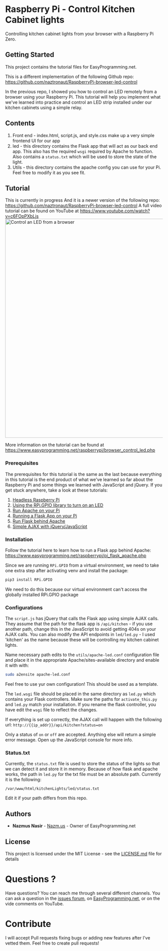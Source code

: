 # Raspberry Pi - Control Kitchen Cabinet lights

Controlling kitchen cabinet lights from your browser with a Raspberry Pi Zero.

## Getting Started

This project contains the tutorial files for EasyProgramming.net. 

This is a different implementation of the following Github repo: https://github.com/naztronaut/RaspberryPi-browser-led-control

In the previous repo, I showed you how to control an LED remotely from a browser using your Raspberry Pi. This tutorial will help you
implement what we've learned into practice and control an LED strip installed under our kitchen cabinets using a simple
relay. 

## Contents

1. Front end - index.html, script.js, and style.css make up a very simple frontend UI for our app
2. led - this directory contains the Flask app that will act as our back end app. This also has the required `wsgi`
required by Apache to function.  Also contains a `status.txt` which will be used to store the state of the light. 
3. Utils - this directory contains the apache config you can use for your Pi. Feel free to modify it as you see fit. 

## Tutorial
This is currently in progress And it is a newer version of the following repo: https://github.com/naztronaut/RaspberryPi-browser-led-control
A full video tutorial can be found on YouTube at https://www.youtube.com/watch?v=c6FOpPXbLjs
<a href="https://www.youtube.com/watch?v=c6FOpPXbLjs" target="_blank"><img src="https://www.easyprogramming.net/img/ledBrowserControl.png" width="700px" alt="Control an LED from a browser"></a>

More information on the tutorial can be found at https://www.easyprogramming.net/raspberrypi/browser_control_led.php

### Prerequisites
The prerequisites for this tutorial is the same as the last because everything in this tutorial is the end product of what we've learned so far about 
the Raspberry Pi and some things we learned with JavaScript and jQuery. If you get stuck anywhere, take a look at these tutorials:

1. [Headless Raspberry Pi](https://www.easyprogramming.net/raspberrypi/headless_raspbery_pi.php)
2. [Using the RPi.GPIO library to turn on an LED](https://www.easyprogramming.net/raspberrypi/gpiozero_rpigpio_led.php)
3. [Run Apache on your Pi](https://www.easyprogramming.net/raspberrypi/pi_apache_web_server.php)
4. [Running a Flask App on your Pi](https://www.easyprogramming.net/raspberrypi/pi_flask_app_server.php)
5. [Run Flask behind Apache](https://www.easyprogramming.net/raspberrypi/pi_flask_apache.php)
6. [Simple AJAX with jQuery/JavaScript](https://www.easyprogramming.net/jQuery/get_data_ajax_method.php)

### Installation 

Follow the tutorial here to learn how to run a Flask app behind Apache: https://www.easyprogramming.net/raspberrypi/pi_flask_apache.php

Since we are running `RPi.GPIO` from a virtual environment, we need to take one extra step after activating venv and install the package:

```bash
pip3 install RPi.GPIO
```

We need to do this because our virtual environment can't access the globally installed RPi.GPIO package

### Configurations

The `script.js` has jQuery that calls the Flask app using simple AJAX calls. They assume that the path for the flask app is `/api/kitchen` - 
if you use another path, change this in the JavaScript to avoid getting 404s on your AJAX calls. You can also modify the API endpoints in `led/led.py` - I used 'kitchen'
as the name because these will be controlling my kitchen cabinet lights.

Name necessary path edits to the `utils/apache-led.conf` configuration file and place it in the appropriate Apache/sites-available directory and enable it with with:

```bash
sudo a2ensite apache-led.conf
```

Feel free to use yur own configuration! This should be used as a template. 

The `led.wsgi` file should be placed in the same directory as `led.py` which contains your Flask controllers. Make sure the paths for `activate_this.py` and `led.py` match
your installation. If you rename the flask controller, you have edit the `wsgi` file to reflect the changes. 

If everything is set up correctly, the AJAX call will happen with the following url: `http://{{ip_addr}}/api/kitchen?status=on`

Only a status of `on` or `off` are accepted. Anything else will return a simple error message. Open up the JavaScript console for more info.  

### Status.txt

Currently, the `status.txt` file is used to store the status of the lights so that we can detect it and store it in memory. Because of how flask and apache works,
the path in `led.py` for the txt file must be an absolute path. Currently it is the following:

```
/var/www/html/kitchenLights/led/status.txt
```

Edit it if your path differs from this repo. 

## Authors
* **Nazmus Nasir** - [Nazm.us](https://nazm.us) - Owner of EasyProgramming.net

## License

This project is licensed under the MIT License - see the [LICENSE.md](LICENSE.md) file for details

# Questions ?
Have questions? You can reach me through several different channels. You can ask a question in the  [issues forum](../../issues), 
on [EasyProgramming.net](https://www.easyprogramming.net), or on the vide comments on YouTube. 


# Contribute 
I will accept Pull requests fixing bugs or adding new features after I've vetted them. Feel free to create pull requests! 